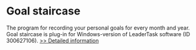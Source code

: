 # Goal staircase
The program for recording your personal goals for every month and year.
Goal staircase is plug-in for Windows-version of LeaderTask software (ID 300627106).
[>> Detailed information](https://secure.shareit.com/shareit/product.html?productid=300775955&affiliateid=200057808)